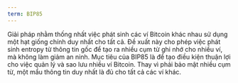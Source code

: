 ```yaml
---
term: BIP85
---
```


Giải pháp nhằm thống nhất việc phát sinh các ví Bitcoin khác nhau sử dụng một hạt giống chính duy nhất cho tất cả. Đề xuất này cho phép việc phát sinh entropy từ thông tin gốc để tạo ra nhiều cụm từ ghi nhớ cho nhiều ví, mà không làm giảm an ninh. Mục tiêu của BIP85 là để tạo điều kiện thuận lợi cho việc quản lý và sao lưu nhiều ví Bitcoin. Thay vì phải bảo mật nhiều cụm từ, một mẩu thông tin duy nhất là đủ cho tất cả các ví khác.